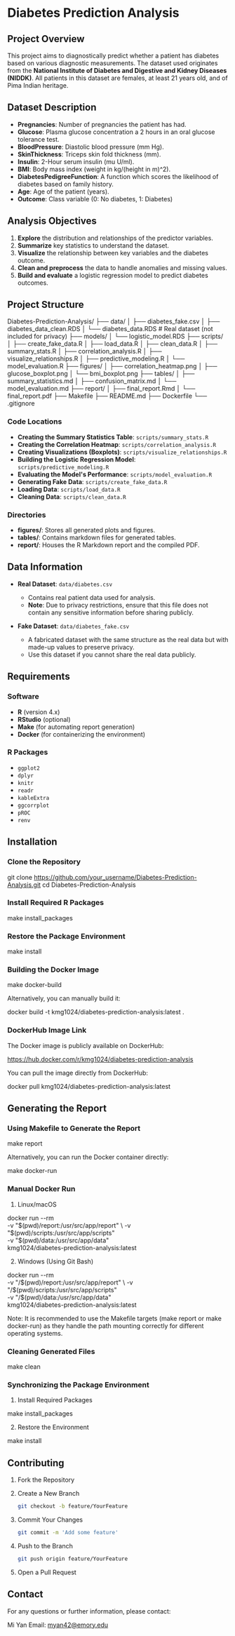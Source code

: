 # Diabetes Prediction Analysis

## Project Overview

This project aims to diagnostically predict whether a patient has diabetes based 
on various diagnostic measurements. The dataset used originates from the 
**National Institute of Diabetes and Digestive and Kidney Diseases (NIDDK)**. 
All patients in this dataset are females, at least 21 years old, and of Pima 
Indian heritage.

## Dataset Description

- **Pregnancies**: Number of pregnancies the patient has had.
- **Glucose**: Plasma glucose concentration a 2 hours in an oral glucose tolerance test.
- **BloodPressure**: Diastolic blood pressure (mm Hg).
- **SkinThickness**: Triceps skin fold thickness (mm).
- **Insulin**: 2-Hour serum insulin (mu U/ml).
- **BMI**: Body mass index (weight in kg/(height in m)^2).
- **DiabetesPedigreeFunction**: A function which scores the likelihood of diabetes based on family history.
- **Age**: Age of the patient (years).
- **Outcome**: Class variable (0: No diabetes, 1: Diabetes)

## Analysis Objectives

1. **Explore** the distribution and relationships of the predictor variables.
2. **Summarize** key statistics to understand the dataset.
3. **Visualize** the relationship between key variables and the diabetes outcome.
4. **Clean and preprocess** the data to handle anomalies and missing values.
5. **Build and evaluate** a logistic regression model to predict diabetes outcomes.

## Project Structure

Diabetes-Prediction-Analysis/
├── data/
│   ├── diabetes_fake.csv
│   ├── diabetes_data_clean.RDS
│   └── diabetes_data.RDS           # Real dataset (not included for privacy)
├── models/
│   └── logistic_model.RDS
├── scripts/
│   ├── create_fake_data.R
│   ├── load_data.R
│   ├── clean_data.R
│   ├── summary_stats.R
│   ├── correlation_analysis.R
│   ├── visualize_relationships.R
│   ├── predictive_modeling.R
│   └── model_evaluation.R
├── figures/
│   ├── correlation_heatmap.png
│   ├── glucose_boxplot.png
│   └── bmi_boxplot.png
├── tables/
│   ├── summary_statistics.md
│   ├── confusion_matrix.md
│   └── model_evaluation.md
├── report/
│   ├── final_report.Rmd
│   └── final_report.pdf
├── Makefile
├── README.md
├── Dockerfile
└── .gitignore

### Code Locations

- **Creating the Summary Statistics Table**: `scripts/summary_stats.R`
- **Creating the Correlation Heatmap**: `scripts/correlation_analysis.R`
- **Creating Visualizations (Boxplots)**: `scripts/visualize_relationships.R`
- **Building the Logistic Regression Model**: `scripts/predictive_modeling.R`
- **Evaluating the Model's Performance**: `scripts/model_evaluation.R`
- **Generating Fake Data**: `scripts/create_fake_data.R`
- **Loading Data**: `scripts/load_data.R`
- **Cleaning Data**: `scripts/clean_data.R`

### Directories

- **figures/**: Stores all generated plots and figures.
- **tables/**: Contains markdown files for generated tables.
- **report/**: Houses the R Markdown report and the compiled PDF.

## Data Information

- **Real Dataset**: `data/diabetes.csv`
  - Contains real patient data used for analysis.
  - **Note**: Due to privacy restrictions, ensure that this file does not contain any sensitive information before sharing publicly.
  
- **Fake Dataset**: `data/diabetes_fake.csv`
  - A fabricated dataset with the same structure as the real data but with made-up values to preserve privacy.
  - Use this dataset if you cannot share the real data publicly.

## Requirements

### Software

- **R** (version 4.x)
- **RStudio** (optional)
- **Make** (for automating report generation)
- **Docker** (for containerizing the environment)

### R Packages

- `ggplot2`
- `dplyr`
- `knitr`
- `readr`
- `kableExtra`
- `ggcorrplot`
- `pROC`
- `renv`

## Installation

### Clone the Repository

git clone https://github.com/your_username/Diabetes-Prediction-Analysis.git
cd Diabetes-Prediction-Analysis

### Install Required R Packages

make install_packages

### Restore the Package Environment

make install

### Building the Docker Image

make docker-build

Alternatively, you can manually build it:

docker build -t kmg1024/diabetes-prediction-analysis:latest .

### DockerHub Image Link

The Docker image is publicly available on DockerHub:

https://hub.docker.com/r/kmg1024/diabetes-prediction-analysis

You can pull the image directly from DockerHub:

docker pull kmg1024/diabetes-prediction-analysis:latest

## Generating the Report

### Using Makefile to Generate the Report

make report

Alternatively, you can run the Docker container directly:

make docker-run

### Manual Docker Run

1. Linux/macOS

docker run --rm \
    -v "$(pwd)/report:/usr/src/app/report" \
    -v "$(pwd)/scripts:/usr/src/app/scripts" \
    -v "$(pwd)/data:/usr/src/app/data" \
    kmg1024/diabetes-prediction-analysis:latest

2. Windows (Using Git Bash)

docker run --rm \
    -v "/$(pwd)/report:/usr/src/app/report" \
    -v "/$(pwd)/scripts:/usr/src/app/scripts" \
    -v "/$(pwd)/data:/usr/src/app/data" \
    kmg1024/diabetes-prediction-analysis:latest

Note: It is recommended to use the Makefile targets (make report or make docker-run) as they handle the path mounting correctly for different operating systems.

### Cleaning Generated Files

make clean

### Synchronizing the Package Environment

1. Install Required Packages

make install_packages

2. Restore the Environment

make install

## Contributing

1. Fork the Repository

2. Create a New Branch

    ```bash
    git checkout -b feature/YourFeature
    
3. Commit Your Changes 

    ```bash
    git commit -m 'Add some feature'

4. Push to the Branch
    
    ```bash
    git push origin feature/YourFeature

5. Open a Pull Request

## Contact

For any questions or further information, please contact:

Mi Yan
Email: myan42@emory.edu